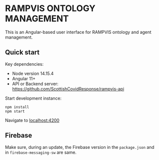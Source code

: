 # RAMPVIS ONTOLOGY MANAGEMENT

This is an Angular-based user interface for RAMPVIS ontology and agent management.

## Quick start

Key dependencies:

- Node version 14.15.4
- Angular 11+
- API or Backend server: https://github.com/ScottishCovidResponse/rampvis-api

Start development instance:
```
npm install
npm start
```

Navigate to [localhost:4200](localhost:4200)


## Firebase 
Make sure, during an update, the Firebase version in the `package.json` and in `firebase-messaging-sw` are same. 
